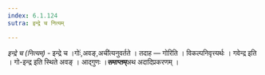 ```yaml
---
index: 6.1.124
sutra: इन्द्रे च नित्यम्

---
```

_इन्द्रे च (नित्यम्)_ - इन्द्रे च ।गोः॑,अवङ्,अची॑त्यनुवर्तते । तदाह — गोरिति । विकल्पनिवृत्त्यर्थः । गवेन्द्र इति । गो-इन्द्र इति स्थिते अवङ् । आद्गुणः ।*****समाप्तम्*****अथ अदादिप्रकरणम् ।